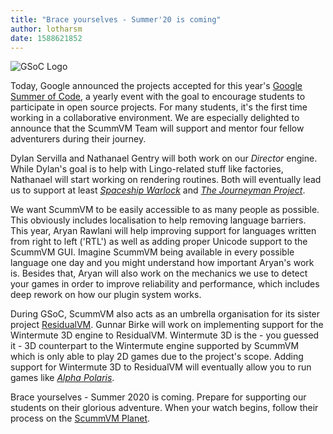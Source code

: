 ```yaml
---
title: "Brace yourselves - Summer'20 is coming"
author: lotharsm
date: 1588621852
---
```


![GSoC Logo](/data/news/GSoC2017Logo.png)

Today, Google announced the projects accepted for this year's [Google Summer of Code](https://summerofcode.withgoogle.com/), a yearly event with the goal to encourage students to participate in open source projects. For many students, it's the first time working in a collaborative environment. We are especially delighted to announce that the ScummVM Team will support and mentor four fellow adventurers during their journey.

Dylan Servilla and Nathanael Gentry will both work on our *Director* engine. While Dylan's goal is to help with Lingo-related stuff like factories, Nathanael will start working on rendering routines. Both will eventually lead us to support at least [*Spaceship Warlock*](https://www.mobygames.com/game/spaceship-warlock) and [*The Journeyman Project*](https://www.mobygames.com/game/journeyman-project).

We want ScummVM to be easily accessible to as many people as possible. This obviously includes localisation to help removing language barriers. This year, Aryan Rawlani will help improving support for languages written from right to left ('RTL') as well as adding proper Unicode support to the ScummVM GUI. Imagine ScummVM being available in every possible language one day and you might understand how important Aryan's work is. Besides that, Aryan will also work on the mechanics we use to detect your games in order to improve reliability and performance, which includes deep rework on how our plugin system works.

During GSoC, ScummVM also acts as an umbrella organisation for its sister project [ResidualVM](https://www.residualvm.org). Gunnar Birke will work on implementing support for the Wintermute 3D engine to ResidualVM. Wintermute 3D is the - you guessed it - 3D counterpart to the Wintermute engine supported by ScummVM which is only able to play 2D games due to the project's scope. Adding support for Wintermute 3D to ResidualVM will eventually allow you to run games like [*Alpha Polaris*](https://www.mobygames.com/game/windows/alpha-polaris).

Brace yourselves - Summer 2020 is coming. Prepare for supporting our students on their glorious adventure. When your watch begins, follow their process on the [ScummVM Planet](https://planet.scummvm.org/).